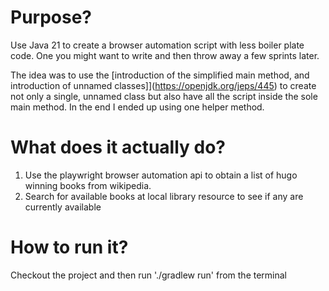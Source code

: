 # Purpose?
Use Java 21 to create a browser automation script with less boiler plate code.  One you might want to write and then throw away a few sprints later.

The idea was to use the [introduction of the simplified main method, and introduction of unnamed classes]](https://openjdk.org/jeps/445) to create not only a single, unnamed class but also have all the script inside the sole main method. In the end I ended up using one helper method. 

# What does it actually do?
1) Use the playwright browser automation api to obtain a list of hugo winning books from wikipedia. 
2) Search for available books at local library resource to see if any are currently available

# How to run it?
Checkout the project and then run './gradlew run' from the terminal
